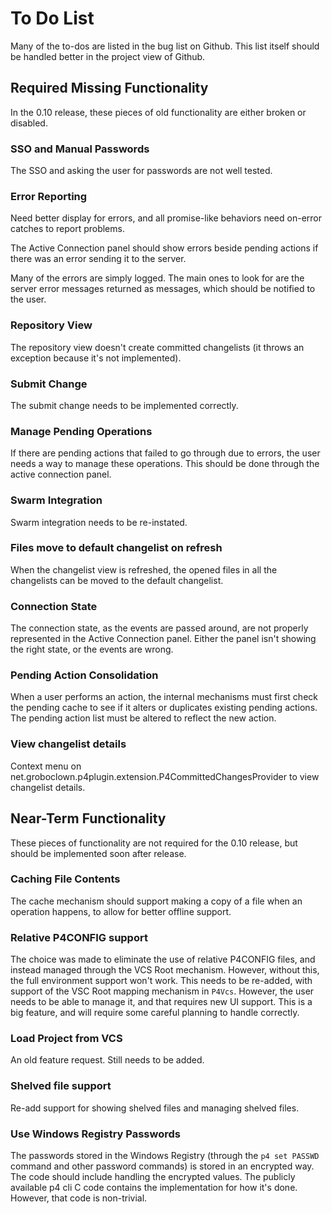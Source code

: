 # To Do List

Many of the to-dos are listed in the bug list on Github.  This list itself should be handled better in the project view of Github.


## Required Missing Functionality

In the 0.10 release, these pieces of old functionality are either broken or disabled.

### SSO and Manual Passwords

The SSO and asking the user for passwords are not well tested.

### Error Reporting

Need better display for errors, and all promise-like behaviors need on-error catches to report problems.

The Active Connection panel should show errors beside pending actions if there was an error sending it to the server.

Many of the errors are simply logged.  The main ones to look for are the server error messages returned as messages,
which should be notified to the user.

### Repository View

The repository view doesn't create committed changelists (it throws an exception because it's not implemented).

### Submit Change

The submit change needs to be implemented correctly.

### Manage Pending Operations

If there are pending actions that failed to go through due to errors, the user needs a way to manage these operations.  This should be done through the active connection panel.

### Swarm Integration

Swarm integration needs to be re-instated.

### Files move to default changelist on refresh

When the changelist view is refreshed, the opened files in all the changelists can be moved to the default changelist.

### Connection State

The connection state, as the events are passed around, are not properly represented in the Active Connection panel.  Either the panel isn't showing the right state, or the events are wrong.

### Pending Action Consolidation

When a user performs an action, the internal mechanisms must first check the pending cache to see if it alters or duplicates existing pending actions.  The pending action list must be altered to reflect the new action. 

### View changelist details

Context menu on net.groboclown.p4plugin.extension.P4CommittedChangesProvider to view changelist details.


## Near-Term Functionality

These pieces of functionality are not required for the 0.10 release, but should be implemented soon after release.

### Caching File Contents

The cache mechanism should support making a copy of a file when an operation happens, to allow for better offline support.

### Relative P4CONFIG support

The choice was made to eliminate the use of relative P4CONFIG files, and instead managed through the VCS Root mechanism.
However, without this, the full environment support won't work.  This needs to be re-added, with support of the VSC Root
mapping mechanism in `P4Vcs`.  However, the user needs to be able to manage it, and that requires new UI support.  This
is a big feature, and will require some careful planning to handle correctly.

### Load Project from VCS

An old feature request.  Still needs to be added.

### Shelved file support

Re-add support for showing shelved files and managing shelved files.

### Use Windows Registry Passwords

The passwords stored in the Windows Registry (through the `p4 set PASSWD` command and other password commands) is stored
in an encrypted way.  The code should include handling the encrypted values.  The publicly available p4 cli C code
contains the implementation for how it's done.  However, that code is non-trivial. 
